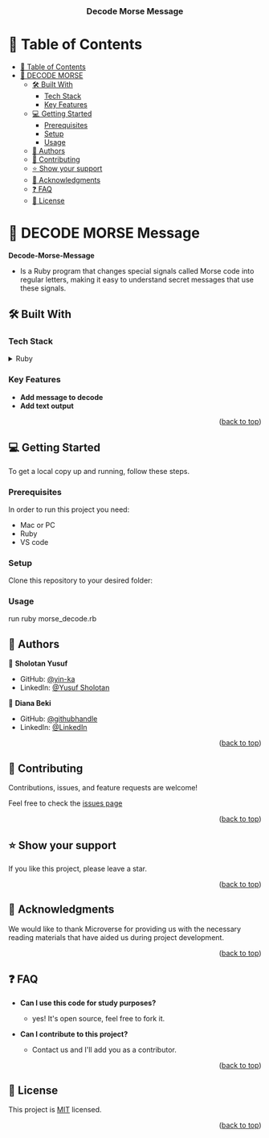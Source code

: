 <div align="center">
  <h3><b>Decode Morse Message</b></h3>
</div>

<!-- TABLE OF CONTENTS -->

# 📗 Table of Contents

- [📗 Table of Contents](#-table-of-contents)
- [📖 DECODE MORSE ](#-decode-morse-)
  - [🛠 Built With ](#-built-with-)
    - [Tech Stack ](#tech-stack-)
    - [Key Features ](#key-features-)
  - [💻 Getting Started ](#-getting-started-)
    - [Prerequisites](#prerequisites)
    - [Setup](#setup)
    - [Usage](#usage)
  - [👥 Authors ](#-authors-)
  - [🤝 Contributing ](#-contributing-)
  - [⭐️ Show your support ](#️-show-your-support-)
  - [🙏 Acknowledgments ](#-acknowledgments-)
  - [❓ FAQ ](#-faq-)
  - [📝 License ](#-license-)

<!-- PROJECT DESCRIPTION -->

# 📖 DECODE MORSE Message<a name="about-project"></a>

**Decode-Morse-Message**
- Is a Ruby program that changes special signals called Morse code into regular letters, making it easy to understand secret messages that use these signals.

## 🛠 Built With <a name="built-with"></a>

### Tech Stack <a name="tech-stack"></a>

<details>
<summary>Ruby</summary>
  <ul>
    <li><a href="https://www.ruby-lang.org/en/">Ruby</a></li>
  </ul>
</details>

<!-- Features -->

### Key Features <a name="key-features"></a>

- **Add message to decode**
- **Add text output**

<p align="right">(<a href="#readme-top">back to top</a>)</p>

<!-- GETTING STARTED -->

## 💻 Getting Started <a name="getting-started"></a>

To get a local copy up and running, follow these steps.

### Prerequisites

In order to run this project you need:

- Mac or PC
- Ruby 
- VS code

### Setup

Clone this repository to your desired folder:

<!--
Example commands:

```sh
  cd my-folder
  git clone git@github.com:yin-ka/decode-morse-message.git
```
--->
<!--
### Install

Install this project with:

<!--
Example command:

```sh
  cd my-project
```
--->

### Usage
 run ruby morse_decode.rb
<!--
Example command:
<!--
### Run tests

To run tests, run the following command:

<p align="right">(<a href="#readme-top">back to top</a>)</p>

<!-- AUTHORS -->

## 👥 Authors <a name="authors"></a>

👤 **Sholotan Yusuf**

- GitHub: [@yin-ka](https://github.com/yin-ka)
- LinkedIn: [@Yusuf Sholotan](https://www.linkedin.com/in/yusuf-sholotan/)


👤 **Diana Beki**

- GitHub: [@githubhandle](https://github.com/DianaBeki)
- LinkedIn: [@LinkedIn](https://www.linkedin.com/in/diana-beki/)


<p align="right">(<a href="#readme-top">back to top</a>)</p>

<!-- CONTRIBUTING -->

## 🤝 Contributing <a name="contributing"></a>

Contributions, issues, and feature requests are welcome!

Feel free to check the [issues page](https://github.com/yin-ka/decode-morse-message/issues)

<p align="right">(<a href="#readme-top">back to top</a>)</p>

<!-- SUPPORT -->

## ⭐️ Show your support <a name="support"></a>


If you like this project, please leave a star.

<p align="right">(<a href="#readme-top">back to top</a>)</p>

<!-- ACKNOWLEDGEMENTS -->

## 🙏 Acknowledgments <a name="acknowledgements"></a>


We would like to thank Microverse for providing us with the necessary reading materials that have aided us during project development.

<p align="right">(<a href="#readme-top">back to top</a>)</p>

<!-- FAQ (optional) -->

## ❓ FAQ <a name="faq"></a>

- **Can I use this code for study purposes?**

  - yes! It's open source, feel free to fork it.

- **Can I contribute to this project?**

  - Contact us and I'll add you as a contributor.

<p align="right">(<a href="#readme-top">back to top</a>)</p>

<!-- LICENSE -->

## 📝 License <a name="license"></a>

This project is [MIT](https://github.com/yin-ka/decode-morse-message/blob/dev/LICENSE) licensed.

<p align="right">(<a href="#readme-top">back to top</a>)</p>

